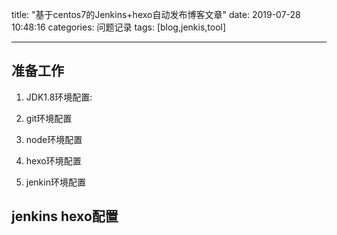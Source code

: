 title: "基于centos7的Jenkins+hexo自动发布博客文章"
date: 2019-07-28 10:48:16
categories: 问题记录
tags: [blog,jenkis,tool]

----

## 准备工作

1. JDK1.8环境配置: 

2. git环境配置

3. node环境配置

4. hexo环境配置

5. jenkin环境配置

## jenkins hexo配置


